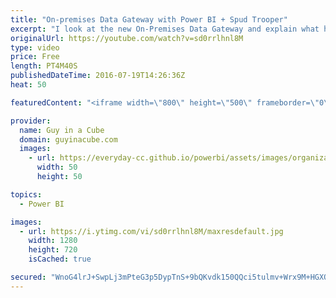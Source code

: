 ```yaml
---
title: "On-premises Data Gateway with Power BI + Spud Trooper"
excerpt: "I look at the new On-Premises Data Gateway and explain what has changed. I talk about it's use with PowerApps, Microsoft Flow and Logic Apps as well. Spud Trooper also joins in the discussion!   On-premises data gateway https://powerbi.microsoft.com/en-us/documentation/powerbi-gateway-onprem/  On-premises"
originalUrl: https://youtube.com/watch?v=sd0rrlhnl8M
type: video
price: Free
length: PT4M40S
publishedDateTime: 2016-07-19T14:26:36Z
heat: 50

featuredContent: "<iframe width=\"800\" height=\"500\" frameborder=\"0\" src=\"https://www.youtube.com/embed/sd0rrlhnl8M\" allow=\"accelerometer; autoplay; encrypted-media; gyroscope; picture-in-picture\" allowfullscreen></iframe>"

provider:
  name: Guy in a Cube
  domain: guyinacube.com
  images:
    - url: https://everyday-cc.github.io/powerbi/assets/images/organizations/guyinacube.com-50x50.jpg
      width: 50
      height: 50

topics:
  - Power BI

images:
  - url: https://i.ytimg.com/vi/sd0rrlhnl8M/maxresdefault.jpg
    width: 1280
    height: 720
    isCached: true

secured: "WnoG4lrJ+SwpLj3mPteG3p5DypTnS+9bQKvdk150QQci5tulmv+Wrx9M+HGXQSFInoSiMOWI1Vo+dZnP7fDOZSVXNTogAbQP9UdH7J88/yDaAYKbo8pdDgunMoiH6JwFWmgUlbPmtb5biU4kd2ta3ERe3Um3TNRvyQb0QV4hKI+KfN/wZF3WeZ0MGwGShNtfFJ46Q/5rPW3Zz3jXcVkkAgUeoNBPFqqJjSHi2nOrHDckJaWJMfqdtYPVNGnJk+EGeSfs8uYndMVTMr2M1n5f1P9VluLNCHX1ktu32pBKKZdhzwq/fFAPxff9CgXAg4N5ddUyfdgV0QzCUiilALGLQ5atpPfJ/KVpvUmMiayQyOOoefPcyJ8/TQN+iMMJWHINr3raWR14L8MEO9UHg/Nf9Q8mr4mY7aokt7pfAE3OStQ=;0WwKLNFPckvDTCzR6lKISg=="
---
```


